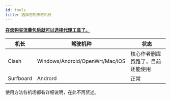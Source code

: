 ```yaml
---
id: tools
title: 选择您的传奇机长
---
```


**<u>在您购买流量包后就可以选择代理工具了。</u>**

| 机长      | 驾驶机种                        | 状态                             |
| --------- | ------------------------------- | -------------------------------- |
| Clash     | Windows/Android/OpenWrt/Mac/iOS | 核心作者删库跑路了，目前还能使用 |
| Surfboard | Andrord                         | 正常                             |

使用方法各机场都有详细说明，在此不再赘述。